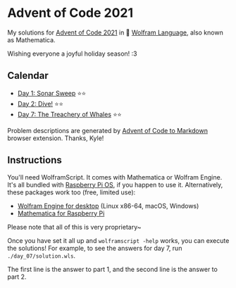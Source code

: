 # Advent of Code 2021

My solutions for [Advent of Code 2021](https://adventofcode.com/2021/) in 🐺 [Wolfram Language](https://www.wolfram.com/language/), also known as Mathematica.

Wishing everyone a joyful holiday season! :3

## Calendar

- [Day 1: Sonar Sweep](day_01/) ⭐⭐
- [Day 2: Dive!](day_02/) ⭐⭐
- [Day 7: The Treachery of Whales](day_07/) ⭐⭐

Problem descriptions are generated by [Advent of Code to Markdown](https://github.com/kfarnung/aoc-to-markdown) browser extension. Thanks, Kyle!

## Instructions

You'll need WolframScript. It comes with Mathematica or Wolfram Engine. It's all bundled with [Raspberry Pi OS](https://www.raspberrypi.com/software/), if you happen to use it.
Alternatively, these packages work too (free, limited use):

- [Wolfram Engine for desktop](https://www.wolfram.com/engine/) (Linux x86-64, macOS, Windows)
- [Mathematica for Raspberry Pi](https://www.wolfram.com/raspberry-pi/)

Please note that all of this is very proprietary~

Once you have set it all up and `wolframscript -help` works, you can execute the solutions!
For example, to see the answers for day 7, run `./day_07/solution.wls`.

The first line is the answer to part 1, and the second line is the answer to part 2.
